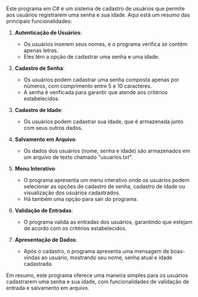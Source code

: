 Este programa em C# é um sistema de cadastro de usuários que permite aos usuários registrarem uma senha e sua idade. Aqui está um resumo das principais funcionalidades:

1. **Autenticação de Usuários**:
   - Os usuários inserem seus nomes, e o programa verifica se contêm apenas letras.
   - Eles têm a opção de cadastrar uma senha e uma idade.

2. **Cadastro de Senha**:
   - Os usuários podem cadastrar uma senha composta apenas por números, com comprimento entre 5 e 10 caracteres.
   - A senha é verificada para garantir que atende aos critérios estabelecidos.

3. **Cadastro de Idade**:
   - Os usuários podem cadastrar sua idade, que é armazenada junto com seus outros dados.

4. **Salvamento em Arquivo**:
   - Os dados dos usuários (nome, senha e idade) são armazenados em um arquivo de texto chamado "usuarios.txt".

5. **Menu Interativo**:
   - O programa apresenta um menu interativo onde os usuários podem selecionar as opções de cadastro de senha, cadastro de idade ou visualização dos usuários cadastrados.
   - Há também uma opção para sair do programa.

6. **Validação de Entradas**:
   - O programa valida as entradas dos usuários, garantindo que estejam de acordo com os critérios estabelecidos.

7. **Apresentação de Dados**:
   - Após o cadastro, o programa apresenta uma mensagem de boas-vindas ao usuário, mostrando seu nome, senha atual e idade cadastrada.

Em resumo, este programa oferece uma maneira simples para os usuários cadastrarem uma senha e sua idade, com funcionalidades de validação de entrada e salvamento em arquivo.
